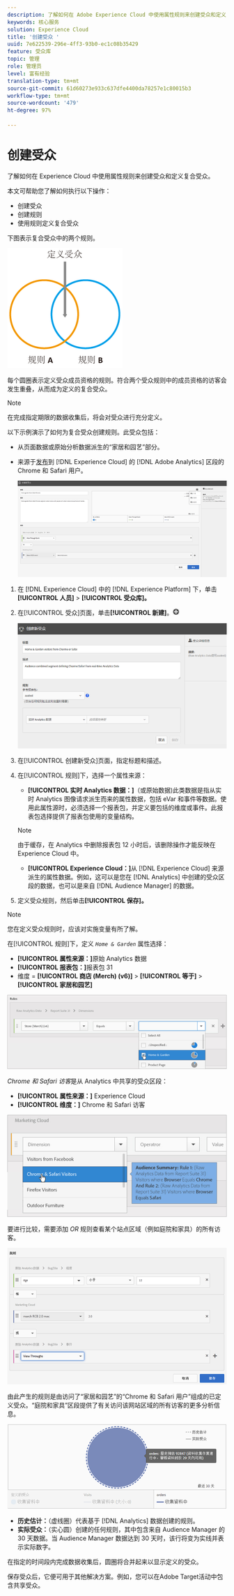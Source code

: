 ```yaml
---
description: 了解如何在 Adobe Experience Cloud 中使用属性规则来创建受众和定义复合受众。
keywords: 核心服务
solution: Experience Cloud
title: '创建受众 '
uuid: 7e622539-296e-4ff3-93b0-ec1c08b35429
feature: 受众库
topic: 管理
role: 管理员
level: 富有经验
translation-type: tm+mt
source-git-commit: 61d60273e933c637dfe4400da78257e1c80015b3
workflow-type: tm+mt
source-wordcount: '479'
ht-degree: 97%

---
```



# 创建受众

了解如何在 Experience Cloud 中使用属性规则来创建受众和定义复合受众。

本文可帮助您了解如何执行以下操作：

* 创建受众
* 创建规则
* 使用规则定义复合受众

下图表示复合受众中的两个规则。

![](assets/audience_sharing.png)

每个圆圈表示定义受众成员资格的规则。符合两个受众规则中的成员资格的访客会发生重叠，从而成为定义的复合受众。

>[!NOTE]
>
>在完成指定期限的数据收集后，将会对受众进行充分定义。

以下示例演示了如何为复合受众创建规则。此受众包括：

* 从页面数据或原始分析数据派生的“家居和园艺”部分。
* 来源于[发布](../audience-library/audience-library.md#task_32FEEFE0B32E4E388CD4D892D727282A)到 [!DNL Experience Cloud] 的 [!DNL Adobe Analytics] 区段的 Chrome 和 Safari 用户。

   ![](assets/audience_create.png)

1. 在 [!DNL Experience Cloud] 中的 [!DNL Experience Platform] 下，单击&#x200B;**[!UICONTROL 人员]** > **[!UICONTROL 受众库]。**
1. 在[!UICONTROL 受众]页面，单击&#x200B;**[!UICONTROL 新建]**。![](assets/add_icon_small.png)

   ![步骤结果](assets/audience_create_new.png)

1. 在[!UICONTROL 创建新受众]页面，指定标题和描述。
1. 在[!UICONTROL 规则]下，选择一个属性来源：

   * **[!UICONTROL 实时 Analytics 数据：]**（或原始数据)此类数据是指从实时 Analytics 图像请求派生而来的属性数据，包括 eVar 和事件等数据。使用此属性源时，必须选择一个报表包，并定义要包括的维度或事件。此报表包选择提供了报表包使用的变量结构。
   >[!NOTE]
   >
   >由于缓存，在 Analytics 中删除报表包 12 小时后，该删除操作才能反映在 Experience Cloud 中。

   * **[!UICONTROL Experience Cloud：]**&#x200B;从 [!DNL Experience Cloud] 来源派生的属性数据。例如，这可以是您在 [!DNL Analytics] 中创建的受众区段的数据，也可以是来自 [!DNL Audience Manager] 的数据。

1. 定义受众规则，然后单击&#x200B;**[!UICONTROL 保存]。**

>[!NOTE]
>
>您在定义受众规则时，应该对实施变量有所了解。

在[!UICONTROL 规则]下，定义 *`Home & Garden`* 属性选择：

* **[!UICONTROL 属性来源：]**&#x200B;原始 Analytics 数据
* **[!UICONTROL 报表包：]**&#x200B;报表包 31
* 维度 = **[!UICONTROL 商店 (Merch) (v6)]** > **[!UICONTROL 等于]** > **[!UICONTROL 家居和园艺]**

![](assets/home_garden.png)

*Chrome 和 Safari 访客*&#x200B;是从 Analytics 中共享的受众区段：

* **[!UICONTROL 属性来源：]** Experience Cloud
* **[!UICONTROL 维度：]** Chrome 和 Safari 访客

![](assets/chrome_safari.png)

要进行比较，需要添加 *OR* 规则查看某个站点区域（例如庭院和家具）的所有访客。

![](assets/audiences_rule_patio.png)

由此产生的规则是由访问了“家居和园艺”的“Chrome 和 Safari 用户”组成的已定义受众。“庭院和家具”区段提供了有关访问该网站区域的所有访客的更多分析信息。

![](assets/defined_audience.png)

* **历史估计：**（虚线圈）代表基于 [!DNL Analytics] 数据创建的规则。
* **实际受众：**（实心圆）创建的任何规则，其中包含来自 Audience Manager 的 30 天数据。当 Audience Manager 数据达到 30 天时，该行将变为实线并表示实际数字。

在指定的时间段内完成数据收集后，圆圈将合并起来以显示定义的受众。

保存受众后，它便可用于其他解决方案。例如，您可以在Adobe Target活动中包含共享受众。
